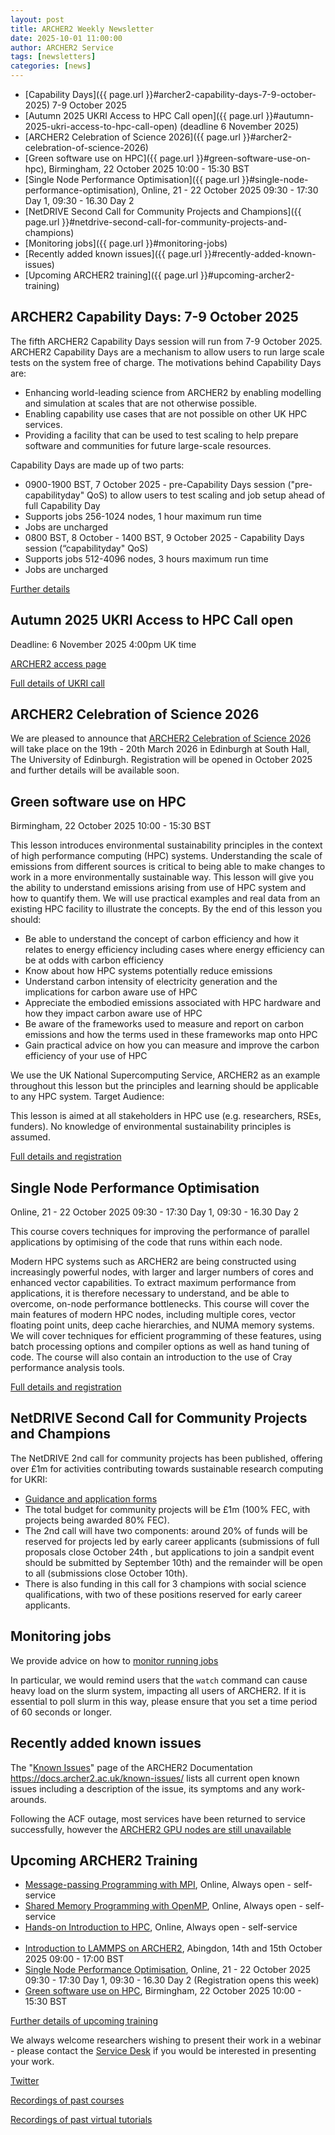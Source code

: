 ```yaml
---
layout: post
title: ARCHER2 Weekly Newsletter
date: 2025-10-01 11:00:00
author: ARCHER2 Service
tags: [newsletters] 
categories: [news]
---
```


- [Capability Days]({{ page.url }}#archer2-capability-days-7-9-october-2025) 7-9 October 2025
- [Autumn 2025 UKRI Access to HPC Call open]({{ page.url }}#autumn-2025-ukri-access-to-hpc-call-open) (deadline 6 November 2025)
- [ARCHER2 Celebration of Science 2026]({{ page.url }}#archer2-celebration-of-science-2026)
- [Green software use on HPC]({{ page.url }}#green-software-use-on-hpc), Birmingham, 22 October 2025 10:00 - 15:30 BST
- [Single Node Performance Optimisation]({{ page.url }}#single-node-performance-optimisation), Online, 21 - 22 October 2025 09:30 - 17:30 Day 1, 09:30 - 16.30 Day 2  
- [NetDRIVE Second Call for Community Projects and Champions]({{ page.url }}#netdrive-second-call-for-community-projects-and-champions) 
- [Monitoring jobs]({{ page.url }}#monitoring-jobs)
- [Recently added known issues]({{ page.url }}#recently-added-known-issues)
- [Upcoming ARCHER2 training]({{ page.url }}#upcoming-archer2-training)  


<!--more-->


## ARCHER2 Capability Days: 7-9 October 2025

The fifth ARCHER2 Capability Days session will run from 7-9 October 2025. ARCHER2 Capability Days are a mechanism to allow users to run large scale tests on the system free of charge. The motivations behind Capability Days are:

-	Enhancing world-leading science from ARCHER2 by enabling modelling and simulation at scales that are not otherwise possible.
-	Enabling capability use cases that are not possible on other UK HPC services.
-	Providing a facility that can be used to test scaling to help prepare software and communities for future large-scale resources.

Capability Days are made up of two parts:

-	0900-1900 BST, 7 October 2025 - pre-Capability Days session ("pre-capabilityday" QoS) to allow users to test scaling and job setup ahead of full Capability Day
-	Supports jobs 256-1024 nodes, 1 hour maximum run time
-	Jobs are uncharged
-	0800 BST, 8 October - 1400 BST, 9 October 2025 - Capability Days session (“capabilityday" QoS)
-	Supports jobs 512-4096 nodes, 3 hours maximum run time
-	Jobs are uncharged

[Further details]( https://docs.archer2.ac.uk/user-guide/scheduler/#capability-days )


## Autumn 2025 UKRI Access to HPC Call open

Deadline: 6 November 2025 4:00pm UK time

[ARCHER2 access page]( https://www.archer2.ac.uk/support-access/access.html)

[Full details of UKRI call]( https://www.ukri.org/opportunity/access-to-high-performance-computing-facilities-autumn-2025/)


## ARCHER2 Celebration of Science 2026


We are pleased to announce that [ARCHER2 Celebration of Science 2026](https://www.archer2.ac.uk/community/events/celebration-of-science-2026/) will take place on the 19th - 20th March 2026 in Edinburgh at South Hall, The University of Edinburgh. Registration will be opened in October 2025 and further details will be available soon.


## Green software use on HPC

Birmingham, 22 October 2025 10:00 - 15:30 BST

This lesson introduces environmental sustainability principles in the context of high performance computing (HPC) systems. Understanding the scale of emissions from different sources is critical to being able to make changes to work in a more environmentally sustainable way. This lesson will give you the ability to understand emissions arising from use of HPC system and how to quantify them. We will use practical examples and real data from an existing HPC facility to illustrate the concepts. By the end of this lesson you should:

-   Be able to understand the concept of carbon efficiency and how it relates to energy efficiency including cases where energy efficiency can be at odds with carbon efficiency
-   Know about how HPC systems potentially reduce emissions
-   Understand carbon intensity of electricity generation and the implications for carbon aware use of HPC
-   Appreciate the embodied emissions associated with HPC hardware and how they impact carbon aware use of HPC
-   Be aware of the frameworks used to measure and report on carbon emissions and how the terms used in these frameworks map onto HPC
-    Gain practical advice on how you can measure and improve the carbon efficiency of your use of HPC

We use the UK National Supercomputing Service, ARCHER2 as an example throughout this lesson but the principles and learning should be applicable to any HPC system.
Target Audience:

This lesson is aimed at all stakeholders in HPC use (e.g. researchers, RSEs, funders). No knowledge of environmental sustainability principles is assumed.

[Full details and registration]( https://www.archer2.ac.uk/training/courses/251022-green-computing/)



## Single Node Performance Optimisation

Online, 21 - 22 October 2025 09:30 - 17:30 Day 1, 09:30 - 16.30 Day 2 

This course covers techniques for improving the performance of parallel applications by optimising of the code that runs within each node.

Modern HPC systems such as ARCHER2 are being constructed using increasingly powerful nodes, with larger and larger numbers of cores and enhanced vector capabilities. To extract maximum performance from applications, it is therefore necessary to understand, and be able to overcome, on-node performance bottlenecks. This course will cover the main features of modern HPC nodes, including multiple cores, vector floating point units, deep cache hierarchies, and NUMA memory systems. We will cover techniques for efficient programming of these features, using batch processing options and compiler options as well as hand tuning of code. The course will also contain an introduction to the use of Cray performance analysis tools.

[Full details and registration](https://www.archer2.ac.uk/training/courses/251021-single-node/)


## NetDRIVE Second Call for Community Projects and Champions 

The NetDRIVE 2nd call for community projects has been published, offering over £1m for activities contributing towards sustainable research computing for UKRI: 
-	[Guidance and application forms]( https://eng.ox.ac.uk/netdrive/netdrive-calls/second-funding-call/ ) 
-	The total budget for community projects will be £1m (100% FEC, with projects being awarded 80% FEC). 
-	The 2nd call will have two components: around 20% of funds will be reserved for projects led by early career applicants (submissions of full proposals close October 24th , but applications to join a sandpit event should be submitted by September 10th) and the remainder will be open to all (submissions close October 10th). 
-	There is also funding in this call for 3 champions with social science qualifications, with two of these positions reserved for early career applicants.   


## Monitoring jobs

We provide advice on how to [monitor running jobs]( 
https://docs.archer2.ac.uk/user-guide/scheduler/#squeue-monitoring-jobs)

In particular, we would remind users that the `watch` command can cause heavy load on the slurm system, impacting all users of ARCHER2.   If it is essential to poll slurm in this way, please ensure that you set a time period of 60 seconds or longer.


## Recently added known issues
 
The "[Known Issues](https://docs.archer2.ac.uk/known-issues/)" page of the ARCHER2 Documentation
<https://docs.archer2.ac.uk/known-issues/>
lists all current open known issues including a description of the issue, its symptoms and any work-arounds.

Following the ACF outage, most services have been returned to service successfully, however the [ARCHER2 GPU nodes are still unavailable](https://www.archer2.ac.uk/support-access/status.html#service-alerts)



## Upcoming ARCHER2 Training

- [Message-passing Programming with MPI](https://www.archer2.ac.uk/training/courses/210000-mpi-self-service/), Online, Always open - self-service  
- [Shared Memory Programming with OpenMP](https://www.archer2.ac.uk/training/courses/210000-openmp-self-service/), Online, Always open - self-service 
- [Hands-on Introduction to HPC](https://www.archer2.ac.uk/training/courses/240000-intro-hpc-self-service/), Online, Always open - self-service     <br><br> 
- [Introduction to LAMMPS on ARCHER2](https://www.archer2.ac.uk/training/courses/251014-lammps/), Abingdon, 14th and 15th October 2025 09:00 - 17:00 BST
- [Single Node Performance Optimisation](https://www.archer2.ac.uk/training/courses/251021-single-node/), Online, 21 - 22 October 2025 09:30 - 17:30 Day 1, 09:30 - 16.30 Day 2 (Registration opens this week)
- [Green software use on HPC](https://www.archer2.ac.uk/training/courses/251022-green-computing/), Birmingham, 22 October 2025 10:00 - 15:30 BST


[Further details of upcoming training](https://www.archer2.ac.uk/training/#upcoming-training)

We always welcome researchers wishing to present their work in a webinar - please contact the [Service Desk](https://www.archer2.ac.uk/support-access/servicedesk.html) if you would be interested in presenting your work.

[Twitter](https://twitter.com/ARCHER2_HPC)

[Recordings of past courses](https://www.archer2.ac.uk/training/materials/)

[Recordings of past virtual tutorials](https://www.archer2.ac.uk/training/materials/webinars)

	
